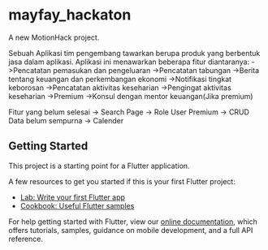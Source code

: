 # mayfay_hackaton

A new MotionHack project.

Sebuah Aplikasi tim pengembang tawarkan berupa produk yang berbentuk jasa dalam aplikasi. Aplikasi ini menawarkan beberapa fitur diantaranya:
->Pencatatan pemasukan dan pengeluaran
->Pencatatan tabungan
->Berita tentang keuangan dan perkembangan ekonomi
->Notifikasi tingkat keborosan
->Pencatatan aktivitas keseharian
->Pengingat aktivitas keseharian
->Premium
->Konsul dengan mentor keuangan(Jika premium)

Fitur yang belum selesai 
-> Search Page
-> Role User Premium
-> CRUD Data belum sempurna
-> Calender



## Getting Started

This project is a starting point for a Flutter application.

A few resources to get you started if this is your first Flutter project:

- [Lab: Write your first Flutter app](https://flutter.dev/docs/get-started/codelab)
- [Cookbook: Useful Flutter samples](https://flutter.dev/docs/cookbook)

For help getting started with Flutter, view our
[online documentation](https://flutter.dev/docs), which offers tutorials,
samples, guidance on mobile development, and a full API reference.
